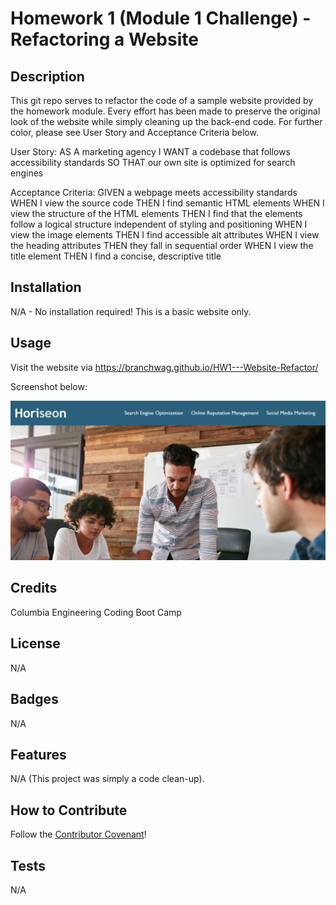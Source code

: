 # Homework 1 (Module 1 Challenge) - Refactoring a Website 

## Description

This git repo serves to refactor the code of a sample website provided by the homework module. Every effort has been made to preserve the original look of the website while simply cleaning up the back-end code. For further color, please see User Story and Acceptance Criteria below.

User Story:
AS A marketing agency
I WANT a codebase that follows accessibility standards
SO THAT our own site is optimized for search engines

Acceptance Criteria:
GIVEN a webpage meets accessibility standards
WHEN I view the source code
THEN I find semantic HTML elements
WHEN I view the structure of the HTML elements
THEN I find that the elements follow a logical structure independent of styling and positioning
WHEN I view the image elements
THEN I find accessible alt attributes
WHEN I view the heading attributes
THEN they fall in sequential order
WHEN I view the title element
THEN I find a concise, descriptive title

## Installation

N/A - No installation required! This is a basic website only. 

## Usage

Visit the website via https://branchwag.github.io/HW1---Website-Refactor/

Screenshot below:

![Screenshot](assets/images/Screenshot.png)

## Credits

Columbia Engineering Coding Boot Camp

## License

N/A

## Badges

N/A

## Features

N/A (This project was simply a code clean-up).

## How to Contribute

Follow the [Contributor Covenant](https://www.contributor-covenant.org/)!

## Tests

N/A
